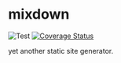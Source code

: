 # mixdown

![Test](https://github.com/mah0x211/mixdown/workflows/Test/badge.svg)
[![Coverage Status](https://coveralls.io/repos/github/mah0x211/mixdown/badge.svg?branch=master)](https://coveralls.io/github/mah0x211/mixdown?branch=master)

yet another static site generator.
